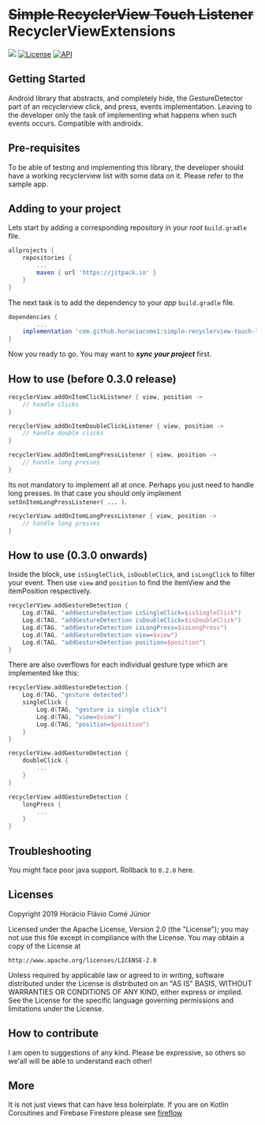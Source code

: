 # ~~Simple RecyclerView Touch Listener~~ RecyclerViewExtensions 
[![](https://jitpack.io/v/horaciocome1/simple-recyclerview-touch-listener.svg)](https://jitpack.io/#horaciocome1/simple-recyclerview-touch-listener) [![License](https://img.shields.io/badge/license-Apache%202-blue.svg)](https://www.apache.org/licenses/LICENSE-2.0) [![API](https://img.shields.io/badge/API-19%2B-brightgreen.svg?style=flat)](https://android-arsenal.com/api?level=19)

## Getting Started
Android library that abstracts, and completely hide, the GestureDetector part of an recyclerview click, and press, events implementation. Leaving to the developer only the task of implementing what happens when such events occurs.
Compatible with androidx.

## Pre-requisites
To be able of testing and implementing this library, the developer should have a working recyclerview list with some data on it. Please refer to the sample app.

## Adding to your project
Lets start by adding a corresponding repository in your _root_ `build.gradle` file.
```gradle
allprojects {
    repositories {
        ...
        maven { url 'https://jitpack.io' }
    }
}
 ```
The next task is to add the dependency to your _app_ `build.gradle` file.
```gradle
dependencies {
        ...
    implementation 'com.github.horaciocome1:simple-recyclerview-touch-listener$VERSION'
}
```
Now you ready to go. You may want to _**sync your project**_ first.

## How to use (before 0.3.0 release)
```kotlin
recyclerView.addOnItemClickListener { view, position -> 
    // handle clicks
}

recyclerView.addOnItemDoubleClickListener { view, position ->
    // handle double clicks
}

recyclerView.addOnItemLongPressListener { view, position -> 
    // handle long presses
}
```

Its not mandatory to implement all at once. Perhaps you just need to handle long presses. In that case you should only implement `setOnItemLongPressListener( ... )`.
```kotlin
recyclerView.addOnItemLongPressListener { view, position -> 
    // handle long presses
}
```

## How to use (0.3.0 onwards)
Inside the block, use `isSingleClick`, `isDoubleClick`, and `isLongClick` to filter your event. Then use `view` and `position` to find the itemView and the itemPosition respectively.
```kotlin
recyclerView.addGestureDetection {
    Log.d(TAG, "addGestureDetection isSingleClick=$isSingleClick")
    Log.d(TAG, "addGestureDetection isDoubleClick=$isDoubleClick")
    Log.d(TAG, "addGestureDetection isLongPress=$isLongPress")
    Log.d(TAG, "addGestureDetection view=$view")
    Log.d(TAG, "addGestureDetection position=$position")
}
```
There are also overflows for each individual gesture type which are implemented like this:
```kotlin
recyclerView.addGestureDetection {
    Log.d(TAG, "gesture detected")
    singleClick {
        Log.d(TAG, "gesture is single click")
        Log.d(TAG, "view=$view")
        Log.d(TAG, "position=$position")
    }
}
```
```kotlin
recyclerView.addGestureDetection {
    doubleClick {
        ...
    }
}
```
```kotlin
recyclerView.addGestureDetection {
    longPress {
        ...
    }
}
```

## Troubleshooting
You might face poor java support.
Rollback to `0.2.0` here.

## Licenses
Copyright 2019 Horácio Flávio Comé Júnior

Licensed under the Apache License, Version 2.0 (the "License");
you may not use this file except in compliance with the License.
You may obtain a copy of the License at

    http://www.apache.org/licenses/LICENSE-2.0

Unless required by applicable law or agreed to in writing, software
distributed under the License is distributed on an "AS IS" BASIS,
WITHOUT WARRANTIES OR CONDITIONS OF ANY KIND, either express or implied.
See the License for the specific language governing permissions and
limitations under the License.

## How to contribute
I am open to suggestions of any kind.
Please be expressive, so others so we'all will be able to understand each other!

## More
It is not just views that can have less boleirplate.
If you are on Kotlin Coroutines and Firebase Firestore please see [fireflow](https://github.com/horaciocome1/fireflow)